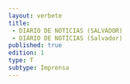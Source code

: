 ```yaml
---
layout: verbete
title:
 - DIARIO DE NOTICIAS (SALVADOR)
 - DIÁRIO DE NOTÍCIAS (Salvador)
published: true
edition: 1  
type: T
subtype: Imprensa
---
```


